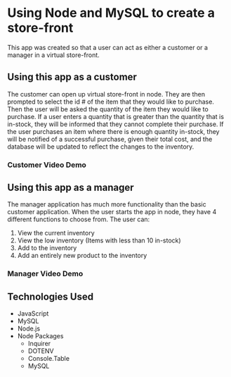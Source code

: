 # Using Node and MySQL to create a store-front
This app was created so that a user can act as either a customer or a manager in a virtual store-front. 

## Using this app as a customer
The customer can open up virtual store-front in node. They are then prompted to select the id # of the item that they would like to purchase. Then the user will be asked the quantity of the item they would like to purchase. If a user enters a quantity that is greater than the quantity that is in-stock, they will be informed that they cannot complete their purchase. If the user purchases an item where there is enough quantity in-stock, they will be notified of a successful purchase, given their total cost, and the database will be updated to reflect the changes to the inventory. 

### Customer Video Demo

## Using this app as a manager
The manager application has much more functionality than the basic customer application. When the user starts the app in node, they have 4 different functions to choose from. The user can:
 1) View the current inventory 
 2) View the low inventory (Items with less than 10 in-stock) 
 3) Add to the inventory 
 4) Add an entirely new product to the inventory

### Manager Video Demo

## Technologies Used
* JavaScript
* MySQL
* Node.js
* Node Packages
  * Inquirer
  * DOTENV
  * Console.Table
  * MySQL

